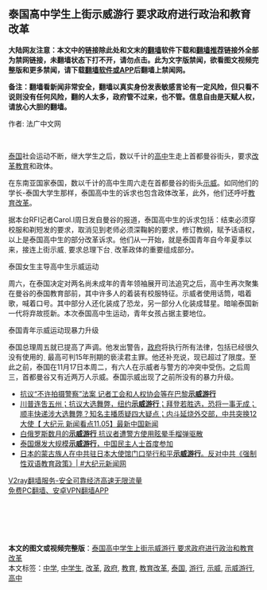  <h2>泰国高中学生上街示威游行 要求政府进行政治和教育改革</h2> <p class="notice"><b>大陆网友注意：本文中的链接除此处和文末的<a href="https://github.com/bannedbook/fanqiang" >翻墙</a>软件下载和<a href="https://github.com/killgcd/justmysocks/blob/master/README.md">翻墙推荐</a>链接外全部为禁网链接，未翻墙状态下打不开，请勿点击。此为文字版禁闻，欲看图文视频完整版和更多禁闻，请下载<a href="https://github.com/bannedbook/fanqiang">翻墙软件或APP</a>后翻墙上禁闻网。</p><p>备注：翻墙看新闻非常安全，翻墙以真实身份发表敏感言论有一定风险，但只看不说则没有任何风险，翻的人太多，政府管不过来，也不管。信息自由是天赋人权，请放心大胆的翻墙。</b></p>  <div class="entry"> <p>作者: 法广中文网</p> <p></br></p> <p><a href="https://www.bannedbook.org/bnews/tag/%e6%b3%b0%e5%9b%bd/" class="st_tag internal_tag" rel="tag" title="标签 泰国 下的日志">泰国</a>社会运动不断，继大学生之后，数以千计的<a href="https://www.bannedbook.org/bnews/tag/%E9%AB%98%E4%B8%AD/" class="st_tag internal_tag" rel="tag" title="标签 高中 下的日志">高中</a>生走上首都曼谷街头，要求<a href="https://www.bannedbook.org/bnews/tag/%e6%94%b9%e9%9d%a9/" class="st_tag internal_tag" rel="tag" title="标签 改革 下的日志">改革</a><a href="https://www.bannedbook.org/bnews/tag/%e6%95%99%e8%82%b2/" class="st_tag internal_tag" rel="tag" title="标签 教育 下的日志">教育</a>和政体。</p> <p>在东南亚国家泰国，数以千计的高中生周六走在首都曼谷的街头<a href="https://www.bannedbook.org/bnews/tag/%e7%a4%ba%e5%a8%81/" class="st_tag internal_tag" rel="tag" title="标签 示威 下的日志">示威</a>。如同他们的学长-泰国大学生那样，泰国高中生的诉求也包含政体改革，此外，他们还呼吁<a href="https://www.bannedbook.org/bnews/tag/%E6%95%99%E8%82%B2%E6%94%B9%E9%9D%A9/" class="st_tag internal_tag" rel="tag" title="标签 教育改革 下的日志">教育改革</a>。</p> <p>据本台RFI记者Carol.I周日发自曼谷的报道，泰国高中生的诉求包括：结束必须穿校服和剃短发的要求，取消见到老师必须深鞠躬的要求，修订教纲，赋予话语权，以上是泰国高中生的部分改革诉求。他们从一开始，就是泰国青年自今年夏季以来，接连上街示威ˎ 要求总理下台ˎ 改革政体的重要组成部分。</p>  <p>泰国女生主导高中生示威运动</p> <p>周六，在泰国决定对两名尚未成年的青年领袖展开司法追究之后，高中生再次聚集在曼谷的泰国教育部前，其中许多人的着装有校服特征。示威者使用话筒，唱着歌，喊着口号。其中部分人还化装成了恐龙，另一部分人化装成彗星。暗喻泰国新一代将弃故揽新。本次泰国高中生运动，青年女孩占据主要地位。</p> <p>泰国青年示威运动现暴力升级</p> <p>泰国总理周五就已提高了声调。他发出警告，<a href="https://www.bannedbook.org/bnews/tag/%e6%94%bf%e5%ba%9c/" class="st_tag internal_tag" rel="tag" title="标签 政府 下的日志">政府</a>将执行所有法律，包括已经很久没有使用的ˎ 最高可判15年刑期的亵渎君主罪。他还补充说，现已超过了限度。至此之前，泰国在11月17日本周二，有六人在示威者与警方的冲突中受伤。之后周三，首都曼谷又有近两万人示威。泰国示威出现了之前所没有的暴力升级。</p> <ul class='op-related-articles' title='相关阅读'> <li><a href='https://www.bannedbook.org/bnews/worldnews/20201118/1432716.html' target='_blank'>抗议“不许拍摄警察”法案 记者工会和人权协会等在巴黎<b>示威游行</b></a></li> <li><a href='https://www.bannedbook.org/bnews/bannedvideo/20201106/1426659.html' target='_blank'>川普连吿五州；抗议大选舞弊，纽约<b>示威游行</b>；拜登若胜选，恐将一事无成；顺丰快递涉大选舞弊？知名主播质疑四大疑点；内斗延烧外交部，中共突换12大使【 大纪元 新闻看点11.05】最新中国新闻</a></li> <li><a href='https://www.bannedbook.org/bnews/worldnews/20201026/1420592.html' target='_blank'>白俄罗斯数月的<b>示威游行</b> 抗议者遭警方使用眩晕手榴弹驱散</a></li> <li><a href='https://www.bannedbook.org/bnews/baitai/20200921/1400318.html' target='_blank'>泰国爆发大规模<b>示威游行</b>，中国民主人士首度参加</a></li> <li><a href='https://www.bannedbook.org/bnews/bannedvideo/20200913/1395809.html' target='_blank'>日本的蒙古族人在中共驻日本大使馆门口举行和平<b>示威游行</b>。反对中共《强制性双语教育政策》| #大纪元新闻网</a></li> </ul> <p class="texttj"> <a href="https://www.bannedbook.org/forum23/topic22702.html" target="_blank">V2ray翻墙服务-安全可靠经济高速无限流量</a><br/> <a href="https://github.com/bannedbook/fanqiang/wiki/%E7%A6%81%E9%97%BB%E7%BD%91%E5%AE%89%E5%8D%93%E7%BF%BB%E5%A2%99%E6%96%B0%E9%97%BBAPP" target="_blank">免费PC翻墙、安卓VPN翻墙APP</a></p><p></br></br><br /> </br></p> <a name='sharetosocial'></a>       <div><b>本文的图文或视频完整版</b>：<a href='https://www.bannedbook.org/bnews/cbnews/20201123/1435340.html'>泰国高中学生上街示威游行 要求政府进行政治和教育改革</a></div>  </div><!--END ENTRY--> <div class="postfooter"> <div>本文标签：<a href="https://www.bannedbook.org/bnews/tag/%e4%b8%ad%e5%ad%a6/" rel="tag">中学</a>, <a href="https://www.bannedbook.org/bnews/tag/%E4%B8%AD%E5%AD%A6%E7%94%9F/" rel="tag">中学生</a>, <a href="https://www.bannedbook.org/bnews/tag/%e6%94%b9%e9%9d%a9/" rel="tag">改革</a>, <a href="https://www.bannedbook.org/bnews/tag/%e6%94%bf%e5%ba%9c/" rel="tag">政府</a>, <a href="https://www.bannedbook.org/bnews/tag/%e6%95%99%e8%82%b2/" rel="tag">教育</a>, <a href="https://www.bannedbook.org/bnews/tag/%E6%95%99%E8%82%B2%E6%94%B9%E9%9D%A9/" rel="tag">教育改革</a>, <a href="https://www.bannedbook.org/bnews/tag/%e6%b3%b0%e5%9b%bd/" rel="tag">泰国</a>, <a href="https://www.bannedbook.org/bnews/tag/%e6%b8%b8%e8%a1%8c/" rel="tag">游行</a>, <a href="https://www.bannedbook.org/bnews/tag/%e7%a4%ba%e5%a8%81/" rel="tag">示威</a>, <a href="https://www.bannedbook.org/bnews/tag/%E7%A4%BA%E5%A8%81%E6%B8%B8%E8%A1%8C/" rel="tag">示威游行</a>, <a href="https://www.bannedbook.org/bnews/tag/%E9%AB%98%E4%B8%AD/" rel="tag">高中</a></div>  </div><!--END POSTFOOTER--> 